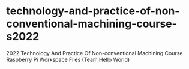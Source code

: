 # technology-and-practice-of-non-conventional-machining-course-s2022
 2022 Technology And Practice Of Non-conventional Machining Course Raspberry Pi Workspace Files (Team Hello World)
